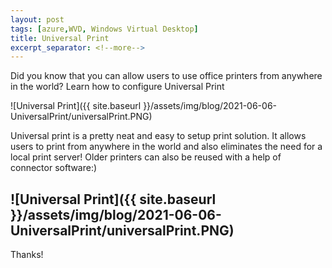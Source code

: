 ```yaml
---
layout: post
tags: [azure,WVD, Windows Virtual Desktop]
title: Universal Print
excerpt_separator: <!--more-->
---
```

Did you know that you can allow users to use office printers from anywhere in the world?
Learn how to configure Universal Print

![Universal Print]({{ site.baseurl }}/assets/img/blog/2021-06-06-UniversalPrint/universalPrint.PNG)

<!--more-->

Universal print is a pretty neat and easy to setup print solution. It allows users to print from anywhere in the world and also eliminates the need for a local print server! Older printers can also be reused with a help of connector software:)


## ![Universal Print]({{ site.baseurl }}/assets/img/blog/2021-06-06-UniversalPrint/universalPrint.PNG)

Thanks!